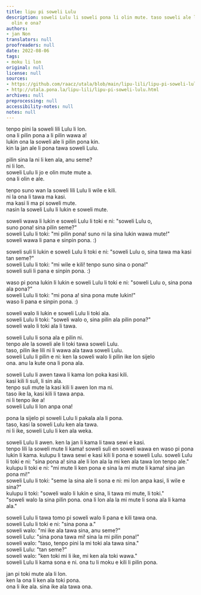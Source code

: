 ```yaml
---
title: lipu pi soweli Lulu
description: soweli Lulu li soweli pona li olin mute. taso soweli ale li olin ala
  olin e ona?
authors:
- jan Non
translators: null
proofreaders: null
date: 2022-08-06
tags:
- moku li lon
original: null
license: null
sources:
- https://github.com/raacz/utala/blob/main/lipu-lili/lipu-pi-soweli-lulu.md
- http://utala.pona.la/lipu-lili/lipu-pi-soweli-lulu.html
archives: null
preprocessing: null
accessibility-notes: null
notes: null
---
```


tenpo pini la soweli lili Lulu li lon.  
ona li pilin pona a li pilin wawa a!  
lukin ona la soweli ale li pilin pona kin.  
kin la jan ale li pona tawa soweli Lulu.  

pilin sina la ni li ken ala, anu seme?  
ni li lon.  
soweli Lulu li jo e olin mute mute a.  
ona li olin e ale.  

tenpo suno wan la soweli lili Lulu li wile e kili.  
ni la ona li tawa ma kasi.  
ma kasi li ma pi soweli mute.  
nasin la soweli Lulu li lukin e soweli mute.  

soweli wawa li lukin e soweli Lulu li toki e ni: "soweli Lulu o,  
suno pona! sina pilin seme?"  
soweli Lulu li toki: "mi pilin pona! suno ni la sina lukin wawa mute!"  
soweli wawa li pana e sinpin pona. :)  

soweli suli li lukin e soweli Lulu li toki e ni: "soweli Lulu o, sina tawa ma kasi tan seme?"  
soweli Lulu li toki: "mi wile e kili! tenpo suno sina o pona!"  
soweli suli li pana e sinpin pona. :)

waso pi pona lukin li lukin e soweli Lulu li toki e ni: "soweli Lulu o, sina pona ala pona?"  
soweli Lulu li toki: "mi pona a! sina pona mute lukin!"  
waso li pana e sinpin pona. :)

soweli walo li lukin e soweli Lulu li toki ala.  
soweli Lulu li toki: "soweli walo o, sina pilin ala pilin pona?"  
soweli walo li toki ala li tawa.  

soweli Lulu li sona ala e pilin ni.  
tenpo ale la soweli ale li toki tawa soweli Lulu.  
taso, pilin ike lili ni li wawa ala tawa soweli Lulu.  
soweli Lulu li pilin e ni: ken la soweli walo li pilin ike lon sijelo  
ona. anu la kute ona li pona ala.  

soweli Lulu li awen tawa li kama lon poka kasi kili.  
kasi kili li suli, li sin ala.  
tenpo suli mute la kasi kili li awen lon ma ni.  
taso ike la, kasi kili li tawa anpa.  
ni li tenpo ike a!  
soweli Lulu li lon anpa ona!  

pona la sijelo pi soweli Lulu li pakala ala li pona.  
taso, kasi la soweli Lulu ken ala tawa.  
ni li ike, soweli Lulu li ken ala weka.  

soweli Lulu li awen. ken la jan li kama li tawa sewi e kasi.  
tenpo lili la soweli mute li kama! soweli suli en soweli wawa en waso pi pona lukin li kama. kulupu li tawa sewi e kasi kili li pona e soweli Lulu. soweli Lulu li toki e ni: "sina pona a! sina ale li lon ala la mi ken ala tawa lon tenpo ale."   
kulupu li toki e ni: "mi mute li ken pona e sina la mi mute li kama! sina jan pona mi!"   
soweli Lulu li toki: "seme la sina ale li sona e ni: mi lon anpa kasi, li wile e sina?"  
kulupu li toki: "soweli walo li lukin e sina, li tawa mi mute, li toki."  
"soweli walo la sina pilin pona. ona li lon ala la mi mute li sona ala li kama ala."  

soweli Lulu li tawa tomo pi soweli walo li pana e kili tawa ona.  
soweli Lulu li toki e ni: "sina pona a."  
soweli walo: "mi ike ala tawa sina, anu seme?"  
soweli Lulu: "sina pona tawa mi! sina la mi pilin pona!"  
soweli walo: "taso, tenpo pini la mi toki ala tawa sina."  
soweli Lulu: "tan seme?"    
soweli walo: "ken toki mi li ike, mi ken ala toki wawa."  
soweli Lulu li kama sona e ni. ona tu li moku e kili li pilin pona.  

jan pi toki mute ala li lon.  
ken la ona li ken ala toki pona.  
ona li ike ala. sina ike ala tawa ona.